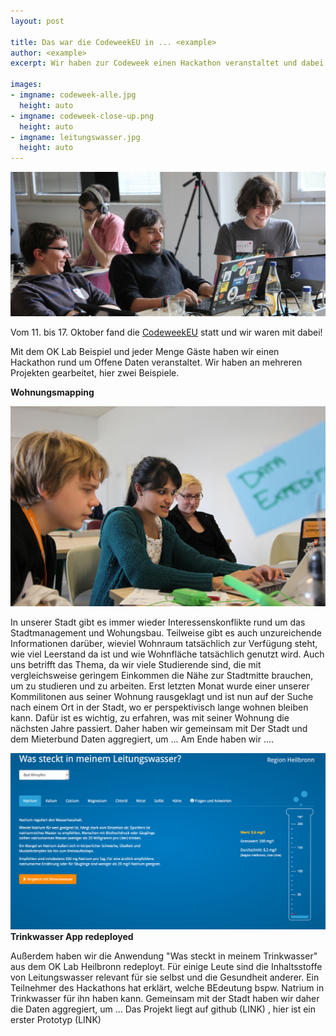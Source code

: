 ```yaml
---
layout: post

title: Das war die CodeweekEU in ... <example>
author: <example>
excerpt: Wir haben zur Codeweek einen Hackathon veranstaltet und dabei an vielen spannenden Projekten gearbeitet! 

images:
- imgname: codeweek-alle.jpg
  height: auto
- imgname: codeweek-close-up.png
  height: auto
- imgname: leitungswasser.jpg
  height: auto
---
```


![codeweek-alle](/assets/blog/codeweek-alle.jpg)

Vom 11. bis 17. Oktober fand die [CodeweekEU][] statt und wir waren mit dabei!

Mit dem OK Lab Beispiel und jeder Menge Gäste haben wir einen Hackathon rund um Offene Daten veranstaltet. Wir haben an mehreren Projekten gearbeitet, hier zwei Beispiele.

<b>Wohnungsmapping</b>

![codeweek-close-up](/assets/blog/codeweek-close-up.png)

In unserer Stadt gibt es immer wieder Interessenskonflikte rund um das Stadtmanagement und Wohungsbau. Teilweise gibt es auch unzureichende Informationen darüber, wieviel Wohnraum tatsächlich zur Verfügung steht, wie viel Leerstand da ist und wie Wohnfläche tatsächlich genutzt wird. Auch uns betrifft das Thema, da wir viele Studierende sind, die mit vergleichsweise geringem Einkommen die Nähe zur Stadtmitte brauchen, um zu studieren und zu arbeiten. Erst letzten Monat wurde einer unserer Kommilitonen aus seiner Wohnung rausgeklagt und ist nun auf der Suche nach einem Ort in der Stadt, wo er perspektivisch lange wohnen bleiben kann. Dafür ist es wichtig, zu erfahren, was mit seiner Wohnung die nächsten Jahre passiert. Daher haben wir gemeinsam mit Der Stadt und dem Mieterbund Daten aggregiert, um ... Am Ende haben wir .... 



![codeweek-close-up](/assets/blog/leitungswasser.jpg)
<b>Trinkwasser App redeployed </b>

Außerdem haben wir die Anwendung "Was steckt in meinem Trinkwasser" aus dem OK Lab Heilbronn redeployt. Für einige Leute sind die Inhaltsstoffe von Leitungswasser relevant für sie selbst und die Gesundheit anderer. Ein Teilnehmer des Hackathons hat erklärt, welche BEdeutung bspw. Natrium in Trinkwasser für ihn haben kann. Gemeinsam mit der Stadt haben wir daher die Daten aggregiert, um ...
Das Projekt liegt auf github (LINK) , hier ist ein erster Prototyp (LINK)




[CodeweekEU]: https://codeweek.eu
[hier]: https://docs.google.com/forms/d/1RYDPaOVFEDeiXDJUoWeBc8Nrfr6lFQmT3wCmlv7kXuk/viewform

